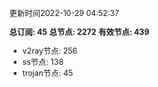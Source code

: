 更新时间2022-10-29 04:52:37

**总订阅: 45**
**总节点: 2272**
**有效节点: 439**
- v2ray节点: 256
- ss节点: 138
- trojan节点: 45
